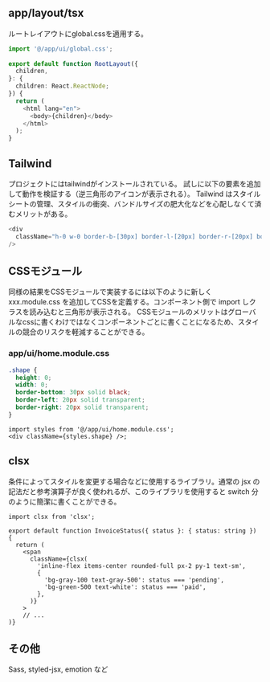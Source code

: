 ## app/layout/tsx

ルートレイアウトにglobal.cssを適用する。

```ts
import '@/app/ui/global.css';
 
export default function RootLayout({
  children,
}: {
  children: React.ReactNode;
}) {
  return (
    <html lang="en">
      <body>{children}</body>
    </html>
  );
}
```

## Tailwind

プロジェクトにはtailwindがインストールされている。
試しに以下の要素を追加して動作を検証する（逆三角形のアイコンが表示される）。
Tailwind はスタイルシートの管理、スタイルの衝突、バンドルサイズの肥大化などを心配しなくて済むメリットがある。

```ts
<div
  className="h-0 w-0 border-b-[30px] border-l-[20px] border-r-[20px] border-b-black border-l-transparent border-r-transparent"
/>
```

## CSSモジュール

同様の結果をCSSモジュールで実装するには以下のように新しく xxx.module.css を追加してCSSを定義する。コンポーネント側で import しクラスを読み込むと三角形が表示される。
CSSモジュールのメリットはグローバルなcssに書くわけではなくコンポーネントごとに書くことになるため、スタイルの競合のリスクを軽減することができる。

### app/ui/home.module.css 

```css
.shape {
  height: 0;
  width: 0;
  border-bottom: 30px solid black;
  border-left: 20px solid transparent;
  border-right: 20px solid transparent;
}
```

```tsx
import styles from '@/app/ui/home.module.css';
<div className={styles.shape} />;
```

## clsx

条件によってスタイルを変更する場合などに使用するライブラリ。通常の jsx の記法だと参考演算子が良く使われるが、このライブラリを使用すると switch 分のように簡潔に書くことができる。

```tsx
import clsx from 'clsx';
 
export default function InvoiceStatus({ status }: { status: string }) {
  return (
    <span
      className={clsx(
        'inline-flex items-center rounded-full px-2 py-1 text-sm',
        {
          'bg-gray-100 text-gray-500': status === 'pending',
          'bg-green-500 text-white': status === 'paid',
        },
      )}
    >
    // ...
)}
```

## その他

Sass, styled-jsx, emotion など